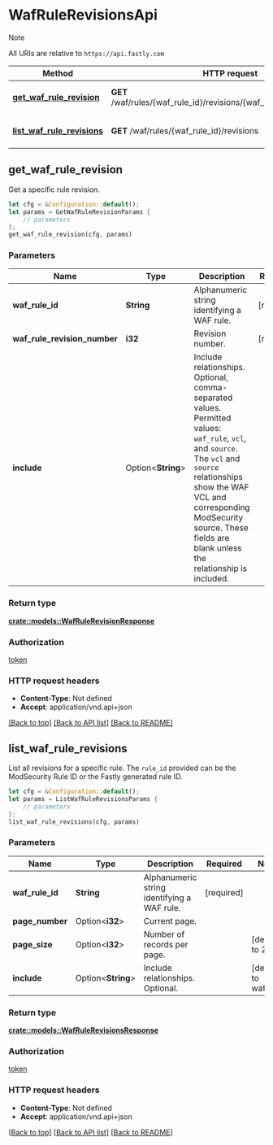 # WafRuleRevisionsApi

> [!NOTE]
> All URIs are relative to `https://api.fastly.com`

Method | HTTP request | Description
------ | ------------ | -----------
[**get_waf_rule_revision**](WafRuleRevisionsApi.md#get_waf_rule_revision) | **GET** /waf/rules/{waf_rule_id}/revisions/{waf_rule_revision_number} | Get a revision of a rule
[**list_waf_rule_revisions**](WafRuleRevisionsApi.md#list_waf_rule_revisions) | **GET** /waf/rules/{waf_rule_id}/revisions | List revisions for a rule



## get_waf_rule_revision

Get a specific rule revision.

```rust
let cfg = &Configuration::default();
let params = GetWafRuleRevisionParams {
    // parameters
};
get_waf_rule_revision(cfg, params)
```

### Parameters


Name | Type | Description  | Required | Notes
------------- | ------------- | ------------- | ------------- | -------------
**waf_rule_id** | **String** | Alphanumeric string identifying a WAF rule. | [required] |
**waf_rule_revision_number** | **i32** | Revision number. | [required] |
**include** | Option\<**String**> | Include relationships. Optional, comma-separated values. Permitted values: `waf_rule`, `vcl`, and `source`. The `vcl` and `source` relationships show the WAF VCL and corresponding ModSecurity source. These fields are blank unless the relationship is included.  |  |

### Return type

[**crate::models::WafRuleRevisionResponse**](WafRuleRevisionResponse.md)

### Authorization

[token](../README.md#token)

### HTTP request headers

- **Content-Type**: Not defined
- **Accept**: application/vnd.api+json

[[Back to top]](#) [[Back to API list]](../README.md#documentation-for-api-endpoints) [[Back to README]](../README.md)


## list_waf_rule_revisions

List all revisions for a specific rule. The `rule_id` provided can be the ModSecurity Rule ID or the Fastly generated rule ID.

```rust
let cfg = &Configuration::default();
let params = ListWafRuleRevisionsParams {
    // parameters
};
list_waf_rule_revisions(cfg, params)
```

### Parameters


Name | Type | Description  | Required | Notes
------------- | ------------- | ------------- | ------------- | -------------
**waf_rule_id** | **String** | Alphanumeric string identifying a WAF rule. | [required] |
**page_number** | Option\<**i32**> | Current page. |  |
**page_size** | Option\<**i32**> | Number of records per page. |  |[default to 20]
**include** | Option\<**String**> | Include relationships. Optional. |  |[default to waf_rule]

### Return type

[**crate::models::WafRuleRevisionsResponse**](WafRuleRevisionsResponse.md)

### Authorization

[token](../README.md#token)

### HTTP request headers

- **Content-Type**: Not defined
- **Accept**: application/vnd.api+json

[[Back to top]](#) [[Back to API list]](../README.md#documentation-for-api-endpoints) [[Back to README]](../README.md)

